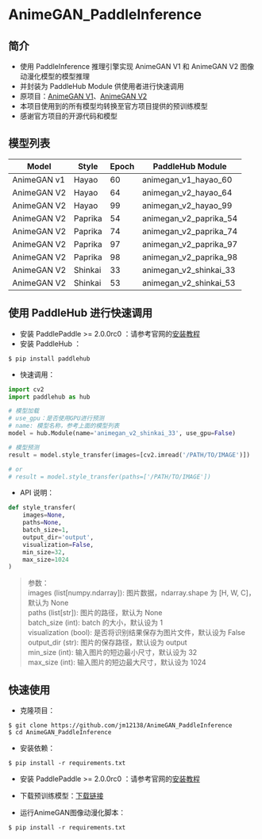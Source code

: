 # AnimeGAN_PaddleInference
## 简介
* 使用 PaddleInference 推理引擎实现 AnimeGAN V1 和 AnimeGAN V2 图像动漫化模型的模型推理
* 并封装为 PaddleHub Module 供使用者进行快速调用
* 原项目：[AnimeGAN V1](https://github.com/TachibanaYoshino/AnimeGAN)、[AnimeGAN V2](https://github.com/TachibanaYoshino/AnimeGANv2)
* 本项目使用到的所有模型均转换至官方项目提供的预训练模型
* 感谢官方项目的开源代码和模型
## 模型列表
| Model | Style | Epoch | PaddleHub Module |
| -------- | -------- | -------- | -------- |
| AnimeGAN v1 | Hayao | 60 | animegan_v1_hayao_60 |
| AnimeGAN V2 | Hayao | 64 | animegan_v2_hayao_64 |
| AnimeGAN V2 | Hayao | 99 | animegan_v2_hayao_99 |
| AnimeGAN V2 | Paprika | 54 | animegan_v2_paprika_54 |
| AnimeGAN V2 | Paprika | 74 | animegan_v2_paprika_74 |
| AnimeGAN V2 | Paprika | 97 | animegan_v2_paprika_97 |
| AnimeGAN V2 | Paprika | 98 | animegan_v2_paprika_98 |
| AnimeGAN V2 | Shinkai | 33 | animegan_v2_shinkai_33 |
| AnimeGAN V2 | Shinkai | 53 | animegan_v2_shinkai_53 |
## 使用 PaddleHub 进行快速调用
* 安装 PaddlePaddle >= 2.0.0rc0 ：请参考官网的[安装教程](https://www.paddlepaddle.org.cn)
* 安装 PaddleHub ：
```shell
$ pip install paddlehub
```  
* 快速调用：
```python
import cv2
import paddlehub as hub

# 模型加载
# use_gpu：是否使用GPU进行预测
# name: 模型名称，参考上面的模型列表
model = hub.Module(name='animegan_v2_shinkai_33', use_gpu=False)

# 模型预测
result = model.style_transfer(images=[cv2.imread('/PATH/TO/IMAGE')])

# or
# result = model.style_transfer(paths=['/PATH/TO/IMAGE'])
```
* API 说明：
```python
def style_transfer(
    images=None,
    paths=None,
    batch_size=1,
    output_dir='output',
    visualization=False,
    min_size=32,
    max_size=1024
)
```
> 参数：  
> images (list[numpy.ndarray]): 图片数据，ndarray.shape 为 [H, W, C]，默认为 None  
> paths (list[str]): 图片的路径，默认为 None   
> batch_size (int): batch 的大小，默认设为 1   
> visualization (bool): 是否将识别结果保存为图片文件，默认设为 False   
> output_dir (str): 图片的保存路径，默认设为 output   
> min_size (int): 输入图片的短边最小尺寸，默认设为 32   
> max_size (int): 输入图片的短边最大尺寸，默认设为 1024  
## 快速使用
* 克隆项目：
```shell
$ git clone https://github.com/jm12138/AnimeGAN_PaddleInference
$ cd AnimeGAN_PaddleInference
```
* 安装依赖：
```shell
$ pip install -r requirements.txt
```
* 安装 PaddlePaddle >= 2.0.0rc0 ：请参考官网的[安装教程](https://www.paddlepaddle.org.cn)
* 下载预训练模型：[下载链接](https://bj.bcebos.com/v1/ai-studio-online/6f827f241bc14536b335a3f3b5c1ed952618faee9a794348b61e03489271fbb7?responseContentDisposition=attachment%3B%20filename%3DAnimeGAN.zip&authorization=bce-auth-v1%2F0ef6765c1e494918bc0d4c3ca3e5c6d1%2F2020-11-07T15%3A56%3A54Z%2F-1%2F%2Ff24e418e4b134203e8665ba1db53239bb20ba133dce283af640439aed3bf5825)

* 运行AnimeGAN图像动漫化脚本：
```shell
$ pip install -r requirements.txt
```
